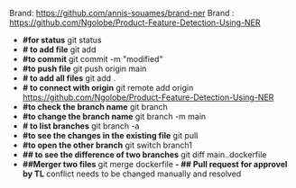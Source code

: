 Brand: https://github.com/annis-souames/brand-ner
Brand : https://github.com/Ngolobe/Product-Feature-Detection-Using-NER



- **#for status**
git status
- **# to add file**
git add
- **#to commit**
git commit -m "modified"
- **#to push file**
git push origin main
- **# to add all files**
git add .
- **# to connect with origin**
git remote add origin https://github.com/Ngolobe/Product-Feature-Detection-Using-NER
- **#to check the branch name**
git branch
- **#to change the branch name**
git branch -m main
- **# to list branches**
git branch -a
- **#to see the changes in the existing file**
git pull
- **#to open the other branch**
git switch branch1
- **## to see the difference of two branches**
git diff main..dockerfile
- **##Merger two files**
git merge dockerfile
**- ## Pull request for approvel by TL**
  conflict needs to be changed manually and resolved










